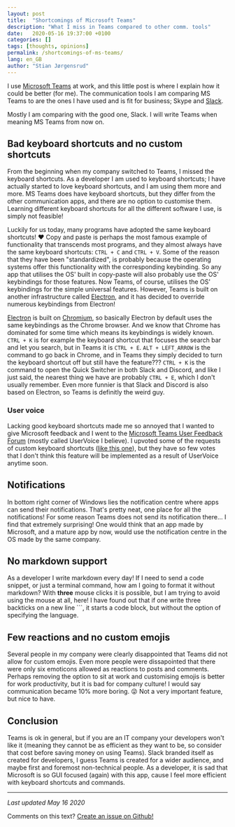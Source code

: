 ```yaml
---
layout: post
title:  "Shortcomings of Microsoft Teams"
description: "What I miss in Teams compared to other comm. tools"
date:   2020-05-16 19:37:00 +0100
categories: []
tags: [thoughts, opinions]
permalink: /shortcomings-of-ms-teams/
lang: en_GB
author: "Stian Jørgensrud"
---
```


I use [Microsoft Teams](https://www.microsoft.com/en-ww/microsoft-365/microsoft-teams/group-chat-software) at work, and this little post is where I explain how it could be better (for me). The communication tools I am comparing MS Teams to are the ones I have used and is fit for business; Skype and [Slack](https://slack.com/).

Mostly I am comparing with the good one, Slack. I will write Teams when meaning MS Teams from now on.

## Bad keyboard shortcuts and no custom shortcuts

From the beginning when my company switched to Teams, I missed the keyboard shortcuts. As a developer I am used to keyboard shortcuts; I have actually started to love keyboard shortcuts, and I am using them more and more. MS Teams does have keyboard shortcuts, but they differ from the other communication apps, and there are no option to customise them. Learning different keyboard shortcuts for all the different software I use, is simply not feasible!

Luckily for us today, many programs have adopted the same keyboard shortcuts! ❤ Copy and paste is perhaps the most famous example of functionality that transcends most programs, and they almost always have the same keyboard shortcuts: `CTRL + C` and `CTRL + V`. Some of the reason that they have been "standardized", is probably because the operating systems offer this functionality with the corresponding keybinding. So any app that utilises the OS' built in copy-paste will also probably use the OS' keybindings for those features. Now Teams, of course, utilises the OS' keybindings for the simple universal features. However, Teams is built on another infrastructure called [Electron](https://www.electronjs.org/), and it has decided to override numerous keybindings from Electron!

[Electron](https://www.electronjs.org/) is built on [Chromium](https://www.chromium.org/Home), so basically Electron by default uses the same keybindings as the Chrome browser. And we know that Chrome has dominated for some time which means its keybindings is widely known. `CTRL + K` is for example the keyboard shortcut that focuses the search bar and let you search, but in Teams it is `CTRL + E`. `ALT + LEFT_ARROW` is the command to go back in Chrome, and in Teams they simply decided to turn the keyboard shortcut off but still have the feature??? `CTRL + K` is the command to open the Quick Switcher in both Slack and Discord, and like I just said, the nearest thing we have are probably `CTRL + E`, which I don't usually remember. Even more funnier is that Slack and Discord is also based on Electron, so Teams is definitly the weird guy.

### User voice

Lacking good keyboard shortcuts made me so annoyed that I wanted to give Microsoft feedback and I went to the [Microsoft Teams User Feedback Forum](https://microsoftteams.uservoice.com/) (mostly called UserVoice I believe). I upvoted some of the requests of custom keyboard shortcuts ([like this one](https://microsoftteams.uservoice.com/forums/555103-public/suggestions/33625345-change-keyboard-shortcut)), but they have so few votes that I don't think this feature will be implemented as a result of UserVoice anytime soon.

## Notifications

In bottom right corner of Windows lies the notification centre where apps can send their notifications. That's pretty neat, one place for all the notifications! For some reason Teams does not send its notification there... I find that extremely surprising! One would think that an app made by Microsoft, and a mature app by now, would use the notification centre in the OS made by the same company.

## No markdown support

As a developer I write markdown every day! If I need to send a code snippet, or just a terminal command, how am I going to format it without markdown? With **three** mouse clicks it is possible, but I am trying to avoid using the mouse at all, here! I have found out that if one write three backticks on a new line ```, it starts a code block, but without the option of specifying the language.

## Few reactions and no custom emojis

Several people in my company were clearly disappointed that Teams did not allow for custom emojis. Even more people were dissapointed that there were only six emoticons allowed as reactions to posts and comments. Perhaps removing the option to sit at work and customising emojis is better for work productivity, but it is bad for company culture! I would say communication became 10% more boring. 😜 Not a very important feature, but nice to have.

## Conclusion

Teams is ok in general, but if you are an IT company your developers won't like it (meaning they cannot be as efficient as they want to be, so consider that cost before saving money on using Teams). Slack branded itself as created for developers, I guess Teams is created for a wider audience, and maybe first and foremost non-technical people. As a developer, it is sad that Microsoft is so GUI focused (again) with this app, cause I feel more efficient with keyboard shortcuts and commands.

---
_Last updated May 16 2020_

Comments on this text? [Create an issue on Github!](https://github.com/Sti2nd/sti2nd.github.io/issues)